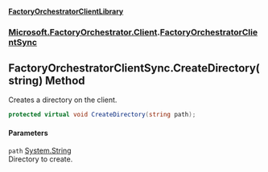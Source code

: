 #### [FactoryOrchestratorClientLibrary](./FactoryOrchestratorClientLibrary.md 'FactoryOrchestratorClientLibrary')
### [Microsoft.FactoryOrchestrator.Client](./Microsoft-FactoryOrchestrator-Client.md 'Microsoft.FactoryOrchestrator.Client').[FactoryOrchestratorClientSync](./Microsoft-FactoryOrchestrator-Client-FactoryOrchestratorClientSync.md 'Microsoft.FactoryOrchestrator.Client.FactoryOrchestratorClientSync')
## FactoryOrchestratorClientSync.CreateDirectory(string) Method
Creates a directory on the client.  
```csharp
protected virtual void CreateDirectory(string path);
```
#### Parameters
<a name='Microsoft-FactoryOrchestrator-Client-FactoryOrchestratorClientSync-CreateDirectory(string)-path'></a>
`path` [System.String](https://docs.microsoft.com/en-us/dotnet/api/System.String 'System.String')  
Directory to create.  
  
